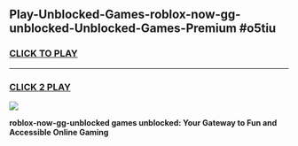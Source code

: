 
## Play-Unblocked-Games-roblox-now-gg-unblocked-Unblocked-Games-Premium #o5tiu
<h3>
<a href="https://premium.freeplayer.one?title=roblox-now-gg-unblocked&ref=12M">CLICK TO PLAY</a></h3>
<hr>

<h3>
<a href="https://premium.freeplayer.one?title=roblox-now-gg-unblocked&ref=12M">CLICK 2 PLAY</a>
  
</h3>

<a href="https://premium.freeplayer.one?title=roblox-now-gg-unblocked&ref=12M"><img src="https://clearcache.store/games.png"></a>


**roblox-now-gg-unblocked games unblocked: Your Gateway to Fun and Accessible Online Gaming**
